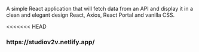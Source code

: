 A simple React application that will fetch data from an API and display it in a clean and elegant design React, Axios, React Portal and vanilla CSS.

<<<<<<< HEAD
<h3> https://studiov2v.netlify.app/ </h3>
